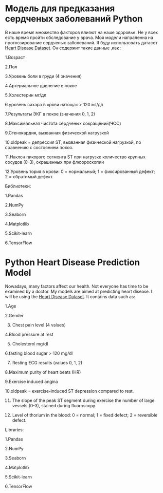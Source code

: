 # Модель для предказания сердченых заболеваний Python

В наше время множество факторов влияют на наше здоровье. Не у всех есть время пройти обследование у врача. Моя модели напраленна на прогнозирование сердченых заболеваний. Я буду использовать датасет [Heart Disease Dataset](https://drive.google.com/file/d/1FGVT2I0B60eDL35XwiBZ1FWjNHt62KKV/view?usp=sharing). Он содержит такие данные ,как :

1.Возраст

2.Пол

3.Уровень боли в груди (4 значения)

4.Артериальное давление в покое

5.Холестерин мг/дл

6.уровень сахара в крови натощак > 120 мг/дл

7.Результаты ЭКГ в покое (значения 0, 1, 2)

8.Максимальная чистота сердченых сокращений(ЧСС)

9.Стенокардия, вызванная физической нагрузкой

10.oldpeak = депрессия ST, вызванная физической нагрузкой, по сравнению с состоянием покоя.

11.Наклон пикового сегмента ST при нагрузке количество крупных сосудов (0-3), окрашенных при флюороскопии

12.Уровень тория в крови: 0 = нормальный; 1 = фиксированный дефект; 2 = обратимый дефект.

Библиотеки:

1.Pandas

2.NumPy

3.Seaborn

4.Matplotlib

5.Scikit-learn

6.TensorFlow




# Python Heart Disease Prediction Model

Nowadays, many factors affect our health. Not everyone has time to be examined by a doctor. My models are aimed at predicting heart disease. I will be using the [Heart Disease Dataset](https://drive.google.com/file/d/1FGVT2I0B60eDL35XwiBZ1FWjNHt62KKV/view?usp=sharing). It contains data such as:

1.Age

2.Gender

3. Chest pain level (4 values)

4.Blood pressure at rest

5. Cholesterol mg/dl

6.fasting blood sugar > 120 mg/dl

7. Resting ECG results (values ​​0, 1, 2)

8.Maximum purity of heart beats (HR)

9.Exercise induced angina

10.oldpeak = exercise-induced ST depression compared to rest.

11. The slope of the peak ST segment during exercise the number of large vessels (0-3), stained during fluoroscopy

12. Level of thorium in the blood: 0 = normal; 1 = fixed defect; 2 = reversible defect.


Libraries:

1.Pandas

2.NumPy

3.Seaborn

4.Matplotlib

5.Scikit-learn

6.TensorFlow
